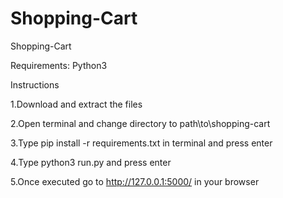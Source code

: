 # Shopping-Cart
Shopping-Cart


Requirements:
Python3

Instructions

1.Download and extract the files

2.Open terminal and change directory  to path\to\shopping-cart

3.Type pip install -r requirements.txt in terminal and press enter

4.Type python3 run.py and press enter

5.Once executed go to http://127.0.0.1:5000/ in your browser
